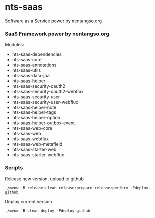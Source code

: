 # nts-saas
Software as a Service power by nentangso.org

### SaaS Framework power by nentangso.org

Modules:

- nts-saas-dependencies
- nts-saas-core
- nts-saas-annotations
- nts-saas-utils
- nts-saas-data-jpa
- nts-saas-helper
- nts-saas-security-oauth2
- nts-saas-security-oauth2-webflux
- nts-saas-security-user
- nts-saas-security-user-webflux
- nts-saas-helper-note
- nts-saas-helper-tags
- nts-saas-helper-option
- nts-saas-helper-outbox-event
- nts-saas-web-core
- nts-saas-web
- nts-saas-webflux
- nts-saas-web-metafield
- nts-saas-starter-web
- nts-saas-starter-webflux

### Scripts

Release new version, upload to github

```shell
./mvnw -B release:clean release:prepare release:perform -Pdeploy-github
```

Deploy current version

```shell
./mvnw -B clean deploy -Pdeploy-github
```
